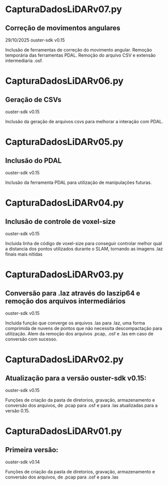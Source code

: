 # CapturaDadosLiDARv07.py
## Correção de movimentos angulares 
29/10/2025
ouster-sdk v0.15

Inclusão de ferramentas de correção do movimento angular.
Remoção temporária das ferramentas PDAL.
Remoção do arquivo CSV e extensão intermediaria .osf.

# CapturaDadosLiDARv06.py
## Geração de CSVs
ouster-sdk v0.15

Inclusão da geração de arquivos csvs para melhorar a interação com PDAL.

# CapturaDadosLiDARv05.py
## Inclusão do PDAL
ouster-sdk v0.15

Inclusão da ferramenta PDAL para utilização de manipulações futuras.

# CapturaDadosLiDARv04.py
## Inclusão de controle de voxel-size
ouster-sdk v0.15

Incluida linha de código de voxel-size para conseguir controlar melhor qual a distancia dos pontos utilizados durante o SLAM, tornando as imagens .laz finais mais nítidas

# CapturaDadosLiDARv03.py
## Conversão para .laz através do laszip64 e remoção dos arquivos intermediários
ouster-sdk v0.15

Incluida função que converge os arquivos .las para .laz, uma forma comprimida de nuvens de pontos que não necessita descompactação para utilização. Alem da remoção dos arquivos .pcap, .osf e .las em caso de conversão com sucesso.

# CapturaDadosLiDARv02.py
## Atualização para a versão ouster-sdk v0.15:
ouster-sdk v0.15

Funções de criação da pasta de diretorios, gravação, armazenamento e conversão dos arquivos, de .pcap para .osf e para .las atualizadas para a versão 0.15.

# CapturaDadosLiDARv01.py
## Primeira versão:
ouster-sdk v0.14

Funções de criação da pasta de diretorios, gravação, armazenamento e conversão dos arquivos, de .pcap para .osf e para .las
